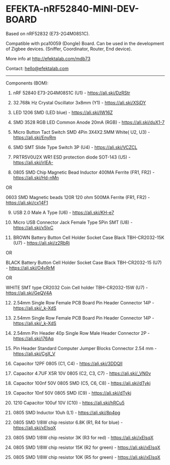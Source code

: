 # EFEKTA-nRF52840-MINI-DEV-BOARD

Based on nRF52832 (E73-2G4M08S1C).

Compatible with pca10059 (Dongle) Board. Can be used in the development of Zigbee devices. (Sniffer, Coordinator, Router, End device).

More info at http://efektalab.com/mdb73

Contact: hello@efektalab.com

---

Components (BOM):

1. nRF 52840 E73-2G4M08S1C (U1) - https://ali.ski/DzRStr

2. 32.768k Hz Crystal Oscillator 3x8mm (Y1) - https://ali.ski/XSjDY

3. LED 1206 SMD (LED blue) - https://ali.ski/IW16Z 

4. SMD 3528 RGB LED Common Anode 20mA (RGB) - https://ali.ski/duX1-7

5. Micro Button Tact Switch SMD 4Pin 3X4X2.5MM White( U2, U3) - https://ali.ski/EnyRm

6. SMD SMT Slide Type Switch 3P (U4) - https://ali.ski/VCZCL

7. PRTR5V0U2X WR1 ESD protection diode SOT-143 (U5) - https://ali.ski/irIEA-

8. 0805 SMD Chip Magnetic Bead Inductor 400MA Ferrite (FR1, FR2) -  https://ali.ski/Hd-nMn

OR

0603 SMD Magnetic beads 120R 120 ohm 500MA Ferrite (FR1, FR2) -  https://ali.ski/cx14F1

9. USB 2.0 Male A Type (U6) - https://ali.ski/KH-e7

10. Micro USB Connector Jack Female Type 5Pin SMT (U8) - https://ali.ski/x5lxC

10. BROWN Battery Button Cell Holder Socket Case Black TBH-CR2032-15K (U7) - https://ali.ski/z2RbRj

OR

BLACK Battery Button Cell Holder Socket Case Black TBH-CR2032-15 (U7) - https://ali.ski/O4vRrM

OR

WHITE SMT type CR2032 Coin Cell holder TBH-CR2032-15W (U7) - https://ali.ski/GeQV4A

12. 2.54mm Single Row Female PCB Board Pin Header Connector 14P - https://ali.ski/_k-XdS

13. 2.54mm Single Row Female PCB Board Pin Header Connector 14P - https://ali.ski/_k-XdS

14. 2.54mm Pin Header 40p Single Row Male Header Connector 2P - https://ali.ski/i76Aq

15. Pin Header Standard Computer Jumper Blocks Connector 2.54 mm - https://ali.ski/CgX_V

16. Capacitor 12PF 0805 (C1, C4) - https://ali.ski/3DDQIl

17. Capacitor 4.7UF X5R 10V 0805 (C2, C3, C7) - https://ali.ski/_VN0v

18. Capacitor 100nf 50V 0805 SMD (C5, C6, C8)  - https://ali.ski/dTykj

19. Capacitor 10nf 50V 0805 SMD (C9)  - https://ali.ski/dTykj

20. 1210 Capacitor 100uf 10V (C10) - https://ali.ski/hRCu5

21. 0805 SMD Inductor 10uh (L1) - https://ali.ski/8p4pg

22. 0805 SMD 1/8W chip resistor 6.8K (R1, R4  for blue) - https://ali.ski/xEIsqX

23. 0805 SMD 1/8W chip resistor 3K (R3  for red) - https://ali.ski/xEIsqX

24. 0805 SMD 1/8W chip resistor 15K (R2  for green) - https://ali.ski/xEIsqX

25. 0805 SMD 1/8W chip resistor 10K (R5  for green) - https://ali.ski/xEIsqX
 




